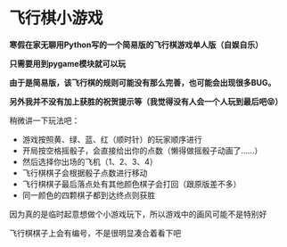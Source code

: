 # 飞行棋小游戏

**寒假在家无聊用Python写的一个简易版的飞行棋游戏单人版（自娱自乐）**

**只需要用到pygame模块就可以玩**

**由于是简易版，该飞行棋的规则可能没有那么完善，也可能会出现很多BUG。**

**另外我并不没有加上获胜的祝贺提示等（我觉得没有人会一个人玩到最后吧😝）**

稍微讲一下玩法吧：

- 游戏按照黄、绿、蓝、红（顺时针）的玩家顺序进行
- 开局按空格摇骰子，会直接给出你的点数（懒得做摇骰子动画了……）
- 然后选择你出场的飞机（1、2、3、4）
- 飞行棋棋子会根据骰子点数进行移动
- 飞行棋棋子最后落点处有其他颜色棋子会打回（跟原版差不多）
- 同一颜色的四颗棋子都到达终点则获胜

因为真的是临时起意想做个小游戏玩下，所以游戏中的画风可能不是特别好

飞行棋棋子上会有编号，不是很明显凑合着看下吧



